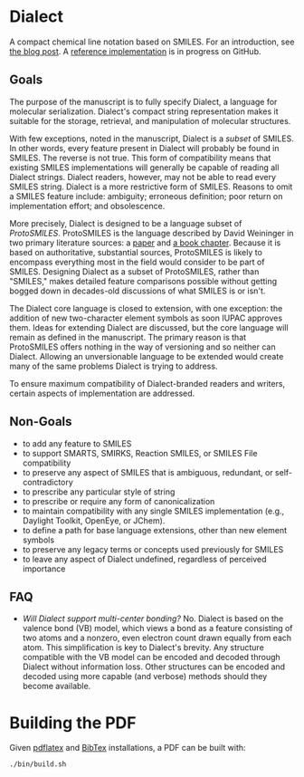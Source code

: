 # Dialect

A compact chemical line notation based on SMILES. For an introduction, see [the blog post](https://depth-first.com/articles/2021/09/22/beyond-smiles/). A [reference implementation](https://github.com/rapodaca/dialect.rs) is in progress on GitHub.

## Goals

The purpose of the manuscript is to fully specify Dialect, a language for molecular serialization. Dialect's compact string representation makes it suitable for the storage, retrieval, and manipulation of molecular structures.

With few exceptions, noted in the manuscript, Dialect is a *subset* of SMILES. In other words, every feature present in Dialect will probably be found in SMILES. The reverse is not true. This form of compatibility means that existing SMILES implementations will generally be capable of reading all Dialect strings. Dialect readers, however, may not be able to read every SMILES string. Dialect is a more restrictive form of SMILES. Reasons to omit a SMILES feature include: ambiguity; erroneous definition; poor return on implementation effort; and obsolescence.

More precisely, Dialect is designed to be a language subset of *ProtoSMILES*. ProtoSMILES is the language described by David Weininger in two primary literature sources: a [paper](https://doi.org/10.1021/ci00057a005) and [a book chapter](https://doi.org/10.1002/9783527618279.ch5). Because it is based on authoritative, substantial sources, ProtoSMILES is likely to encompass everything most in the field would consider to be part of SMILES. Designing Dialect as a subset of ProtoSMILES, rather than "SMILES," makes detailed feature comparisons possible without getting bogged down in decades-old discussions of what SMILES is or isn't.

The Dialect core language is closed to extension, with one exception: the addition of new two-character element symbols as soon IUPAC approves them. Ideas for extending Dialect are discussed, but the core language will remain as defined in the manuscript. The primary reason is that ProtoSMILES offers nothing in the way of versioning and so neither can Dialect. Allowing an unversionable language to be extended would create many of the same problems Dialect is trying to address.

To ensure maximum compatibility of Dialect-branded readers and writers, certain aspects of implementation are addressed.

## Non-Goals

- to add any feature to SMILES
- to support SMARTS, SMIRKS, Reaction SMILES, or SMILES File compatibility
- to preserve any aspect of SMILES that is ambiguous, redundant, or self-contradictory
- to prescribe any particular style of string
- to prescribe or require any form of canonicalization
- to maintain compatibility with any single SMILES implementation (e.g., Daylight Toolkit, OpenEye, or JChem).
- to define a path for base language extensions, other than new element symbols
- to preserve any legacy terms or concepts used previously for SMILES
- to leave any aspect of Dialect undefined, regardless of perceived importance

## FAQ

- *Will Dialect support multi-center bonding?* No. Dialect is based on the valence bond (VB) model, which views a bond as a feature consisting of two atoms and a nonzero, even electron count drawn equally from each atom. This simplification is key to Dialect's brevity. Any structure compatible with the VB model can be encoded and decoded through Dialect without information loss. Other structures can be encoded and decoded using more capable (and verbose) methods should they become available.

# Building the PDF

Given [pdflatex](http://www.math.rug.nl/~trentelman/jacob/pdflatex/pdflatex.html) and [BibTex](http://www.bibtex.org) installations, a PDF can be built with:

```bash
./bin/build.sh
```
